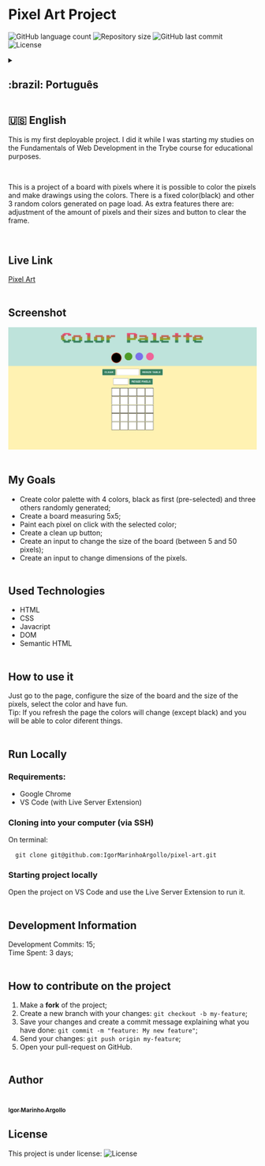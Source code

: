 # Pixel Art Project

<p>
  <img alt="GitHub language count" src="https://img.shields.io/github/languages/count/igormarinhoargollo/pixel-art?color=%2304D361">

  <img alt="Repository size" src="https://img.shields.io/github/repo-size/igormarinhoargollo/pixel-art">
  
  <img alt="GitHub last commit" src="https://img.shields.io/github/last-commit/igormarinhoargollo/pixel-art">
    
  <img alt="License" src="https://img.shields.io/badge/license-MIT-brightgreen">

<details>
  <summary><h2>:brazil: Português</h2></summary>
  <p>Esse foi o primeiro projeto que fiz o deploy.Eu o fiz enquanto iniciava os estudos no módulo Fundamentoas de Desenvolvimento Web no curso da Trybe, para fins educacionais.</p><br>
  <p>Esse é um projeto de um quadro com pixels onde é possível se colorir os pixels e se fazer desenhos através das cores. Nele existe uma cor fixa, o preto e ouras 3 cores aleatórias geradas no carregamento da página. Como funcionalidades extras têm-se: ajuste de quantidade de pixels e tamanho dos pixels e botão para limpar o quadro.</p><br>
  
  ## Live Link
  <a href="https://pixels-art-project.netlify.app">Pixel Art</a><br><br>
  
  ## Screenshot
  ![ScreenShot](./images/screenshot.png)<br><br>
  
  ## Objetivos
  * Criar paleta de cores com 4 cores, sendo preto a primeira (pré-selecionada) e outras três cores randômicas;
  * Criar um board medindo 5x5 unidades;
  * Pintar cada unidade pixel com a cor selecionada ao se clicar;
  * Criar um botão de limpar board;
  * Criar um campo para input para alterar tamanho do board (entre 5 e 50 unidades pixel);
  * Criar um campo de input para mudar o dimensionamento do tamanho dos pixels.<br><br>
  
  ## Tecnologias usadas
  * HTML
  * CSS
  * Javacript
  * DOM
  * HTML Semântico<br><br>
  
  ## Como usar
  Basta acessar a página, configurar o tamanho do board e o tamanho dos pixels, selecionar a cor e de divertir.
  <br>
  Dica: Ao se atualizar a página as cores aleatórias serão geradas novamente e serão diferentes.<br><br>
  
  ## Rodar Localmente
  ### Requisitos:
   * Google Chrome
   * VS Code (com a extensão Live Server) 
    
  ### Clonar no seu computador (via SSH)
  No terminal:
  
    git clone git@github.com:IgorMarinhoArgollo/pixel-art.git
  

  ### Iniciando o projeto localmente
  Use a extensão Live Server do VS Code para iniciar o projeto no navegador.<br><br>
   

  ## Informações de Desenvolvimento
  Commits de Desenvolvimento: 15; <br>
  Tempo Gasto: 3 dias;<br><br>
  
  ## Como contribuir no projeto
  1. Faça um **fork** do projeto;
  2. Crie uma nova branch com as suas alterações: `git checkout -b my-feature`;
  3. Salve as alterações e crie uma mensagem de commit contando o que você fez: `git commit -m "feature: My new feature"`;
  4. Envie as suas alterações: `git push origin my-feature`;
  5. Abra o seu pull-request na página do GitHub.<br><br>

  ## Licença
  Esse projeto está sob a licença:
  <img alt="License" src="https://img.shields.io/badge/license-MIT-brightgreen"><br><br>
  
  ##  Autor
<a href="https://www.linkedin.com/in/igormarinhoargollo/">
 <img style="border-radius:300px;" src="https://avatars.githubusercontent.com/u/85767736?s=96&v=4" width="100px;" alt=""/>
 <br />
 <sub><b>Igor Marinho Argollo</b></sub></a> <a href="https://www.linkedin.com/in/igormarinhoargollo/"></a>
 <br />
</details>
  
  ##  
  ## :us: English
<p>This is my first deployable project. I did it while I was starting my studies on the Fundamentals of Web Development in the Trybe course for educational purposes.</p><br>
<p>This is a project of a board with pixels where it is possible to color the pixels and make drawings using the colors. There is a fixed color(black) and other 3 random colors generated on page load. As extra features there are: adjustment of the amount of pixels and their sizes and button to clear the frame.</p><br>

## Live Link
<a href="https://pixels-art-project.netlify.app">Pixel Art</a><br><br>
  
## Screenshot
![ScreenShot](./images/screenshot.png)<br><br>

## My Goals
* Create color palette with 4 colors, black as first (pre-selected) and three others randomly generated;
* Create a board measuring 5x5;
* Paint each pixel on click with the selected color;
* Create a clean up button;
* Create an input to change the size of the board (between 5 and 50 pixels);
* Create an input to change dimensions of the pixels.<br><br>

## Used Technologies
  * HTML
  * CSS
  * Javacript
  * DOM
  * Semantic HTML<br><br>

## How to use it
  Just go to the page, configure the size of the board and the size of the pixels, select the color and have fun.
  <br>
  Tip: If you refresh the page the colors will change (except black) and you will be able to color diferent things.<br><br>
  
## Run Locally
  ### Requirements:
   * Google Chrome
   * VS Code (with Live Server Extension)
    
  ### Cloning into your computer (via SSH)
  On terminal:

      git clone git@github.com:IgorMarinhoArgollo/pixel-art.git

  ### Starting project locally
  Open the project on VS Code and use the Live Server Extension to run it.<br><br>

## Development Information
  Development Commits: 15; <br>
  Time Spent: 3 days; <br><br>
  
## How to contribute on the project
  1. Make a **fork** of the project;
  2. Create a new branch with your changes: `git checkout -b my-feature`;
  3. Save your changes and create a commit message explaining what you have done: `git commit -m "feature: My new feature"`;
  4. Send your changes: `git push origin my-feature`;
  5. Open your pull-request on GitHub.<br><br>
  
##  Author
<a href="https://www.linkedin.com/in/igormarinhoargollo/">
 <img style="border-radius:300px;" src="https://avatars.githubusercontent.com/u/85767736?s=96&v=4" width="100px;" alt=""/>
 <br />
 <sub><b>Igor Marinho Argollo</b></sub></a> <a href="https://www.linkedin.com/in/igormarinhoargollo/"></a>
 <br />
 
## License
  This project is under license:
  <img alt="License" src="https://img.shields.io/badge/license-MIT-brightgreen"><br><br>
